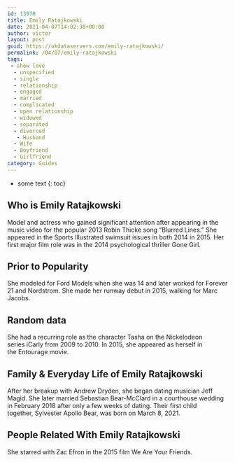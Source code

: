 ```yaml
---
id: 13970
title: Emily Ratajkowski
date: 2021-04-07T14:02:38+00:00
author: victor
layout: post
guid: https://ukdataservers.com/emily-ratajkowski/
permalink: /04/07/emily-ratajkowski
tags:
 - show love
  - unspecified
  - single
  - relationship
  - engaged
  - married
  - complicated
  - open relationship
  - widowed
  - separated
  - divorced
   - Husband
  - Wife
  - Boyfriend
  - Girlfriend
category: Guides
---
```


* some text
{: toc}


## Who is Emily Ratajkowski



Model and actress who gained significant attention after appearing in the music video for the popular 2013 Robin Thicke song &#8220;Blurred Lines.&#8221; She appeared in the Sports Illustrated swimsuit issues in both 2014 in 2015. Her first major film role was in the 2014 psychological thriller Gone Girl. 

                
                
                
## Prior to Popularity



She modeled for Ford Models when she was 14 and later worked for Forever 21 and Nordstrom. She made her runway debut in 2015, walking for Marc Jacobs.

                
                
                
## Random data



She had a recurring role as the character Tasha on the Nickelodeon series iCarly from 2009 to 2010. In 2015, she appeared as herself in the Entourage movie. 

                
                
                
## Family & Everyday Life of Emily Ratajkowski



After her breakup with Andrew Dryden, she began dating musician Jeff Magid. She later married Sebastian Bear-McClard in a courthouse wedding in February 2018 after only a few weeks of dating. Their first child together, Sylvester Apollo Bear, was born on March 8, 2021.

                
                
                
## People Related With Emily Ratajkowski



She starred with Zac Efron in the 2015 film We Are Your Friends. 

                
              
            
          
          
          